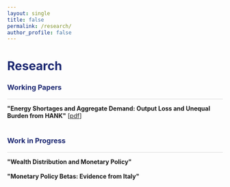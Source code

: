 ```yaml
---
layout: single
title: false
permalink: /research/
author_profile: false
---
```

<h1 style="color:rgb(27,39,113);">Research</h1> 

<h3 style="color:rgb(27,39,113);">Working Papers</h3> 

<hr style = "height:0.5px;border-width:0;color:black;background-color:rgb(216,216,216)">

**"Energy Shortages and Aggregate Demand: Output Loss and Unequal Burden from HANK"** [[pdf](/upload/wp/energy_hank.pdf)] <br> 
<br> 

<h3 style="color:rgb(27,39,113);">Work in Progress</h3> 

<hr style = "height:0.5px;border-width:0;color:gray;background-color:rgb(216,216,216)">

**"Wealth Distribution and Monetary Policy"**<br> 
<br> 
**"Monetary Policy Betas: Evidence from Italy"**<br> 
<br> 

  <br>
    <br>
      <br>
        <br>
          <br>
            <br>
              <br>
                <br>
                  <br>
                    <br>
